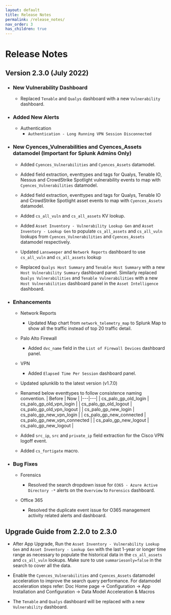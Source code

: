 ```yaml
---
layout: default
title: Release Notes
permalink: /release_notes/
nav_order: 3
has_children: true
---
```


# Release Notes

## Version 2.3.0 (July 2022)

* ### New Vulnerability Dashboard

    * Replaced `Tenable` and `Qualys` dashboard with a new `Vulnerability` dashboard.

* ### Added New Alerts

   * Authentication
      * `Authentication - Long Running VPN Session Disconnected`

* ### New Cyences_Vulnerabilities and Cyences_Assets datamodel (Important for Splunk Admins Only)

    * Added `Cyences_Vulnerabilities` and `Cyences_Assets` datamodel.

    * Added field extraction, eventtypes and tags for Qualys, Tenable IO, Nessus and CrowdStrike Spotlight vulnerability events to map with `Cyences_Vulnerabilities` datamodel.

    * Added field extraction, eventtypes and tags for Qualys, Tenable IO and CrowdStrike Spotlight asset events to map with `Cyences_Assets` datamodel.

    * Added `cs_all_vuln` and `cs_all_assets` KV lookup.

    * Added `Asset Inventory - Vulnerability Lookup Gen` and `Asset Inventory - Lookup Gen` to populate `cs_all_assets` and `cs_all_vuln` lookups from `Cyences_Vulnerabilities` and `Cyences_Assets` datamodel respectively.

    * Updated `Lansweeper` and `Network Reports` dashboard to use `cs_all_vuln` and `cs_all_assets` lookup

    * Replaced `Qualys Host Summary` and `Tenable Host Summary` with a new  `Host Vulnerability Summary` dashboard panel. Similarly replaced `Qualys Vulnerabilities` and `Tenable Vulnerabilities` with a new `Host Vulnerabilities` dashboard panel in the `Asset Intelligence` dashboard.

* ### Enhancements 

    * Network Reports
        * Updated Map chart from `network_telemetry_map` to Splunk Map to show all the traffic instead of top 20 traffic detail.

    * Palo Alto Firewall
        * Added `dvc_name` field in the `List of Firewall Devices` dashboard panel.
    
    * VPN 
        * Added `Elapsed Time Per Session` dashboard panel.

    * Updated splunklib to the latest version (v1.7.0)

    * Renamed below eventtypes to follow consistence naming convention.
        | Before | Now |
        |---|---|
        | cs_palo_gp_old_login | cs_palo_gp_old_vpn_login |
        | cs_palo_gp_old_logout | cs_palo_gp_old_vpn_logout |
        | cs_palo_gp_new_login | cs_palo_gp_new_vpn_login |
        | cs_palo_gp_new_connected | cs_palo_gp_new_vpn_connected |
        | cs_palo_gp_new_logout | cs_palo_gp_new_logout |

    * Added `src_ip`, `src` and `private_ip` field extraction for the Cisco VPN logoff event.

    * Added `cs_fortigate` macro.

* ### Bug Fixes

    * Forensics
        * Resolved the search dropdown issue for `O365 - Azure Active Directory -*` alerts on the `Overview` to `Forensics` dashboard.

    * Office 365
        * Resolved the duplicate event issue for O365 management activity related alerts and dashboard.



## Upgrade Guide from 2.2.0 to 2.3.0

* After App Upgrade, Run the `Asset Inventory - Vulnerability Lookup Gen` and `Asset Inventory - Lookup Gen` with the last 1-year or longer time range as necessary to populate the historical data in the `cs_all_assets` and `cs_all_vuln` lookups. Make sure to use `summariesonly=false` in the search to cover all the data.

* Enable the `Cyences_Vulnerabilities` and `Cyences_Assets` datamodel acceleration to improve the search query performance. For datamodel acceleration steps refer: Doc Home page -> Configuration -> App Installation and Configuration -> Data Model Acceleration & Macros

* The `Tenable` and `Qualys` dashboard will be replaced with a new `Vulnerability` dashboard.